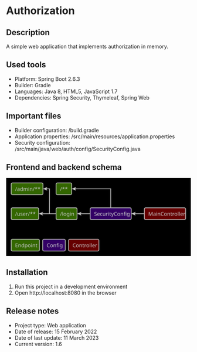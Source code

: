 # Authorization

## Description
A simple web application that implements authorization in memory.

## Used tools
* Platform: Spring Boot 2.6.3
* Builder: Gradle
* Languages: Java 8, HTML5, JavaScript 1.7
* Dependencies: Spring Security, Thymeleaf, Spring Web

## Important files
* Builder configuration: /build.gradle
* Application properties: /src/main/resources/application.properties
* Security configuration: /src/main/java/web/auth/config/SecurityConfig.java

## Frontend and backend schema
![Relationships of elements](readme/front-back-schema.svg)

## Installation
1. Run this project in a development environment
2. Open http://localhost:8080 in the browser

## Release notes
* Project type: Web application
* Date of release: 15 February 2022
* Date of last update: 11 March 2023
* Current version: 1.6
